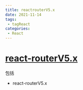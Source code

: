 ```yaml
---
title: reactrouterV5.x
date: 2021-11-14
tags:
 - tagReact
categories:
 - React
---
```


# [react-routerV5.x](https://gitee.com/garvinew/routerV5)
包括
- react-routerV5.x

